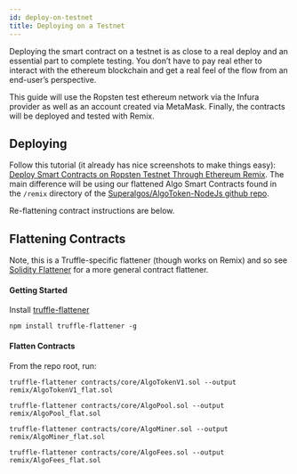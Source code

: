 ```yaml
---
id: deploy-on-testnet
title: Deploying on a Testnet
---
```


 Deploying the smart contract on a testnet is as close to a real deploy and an essential part to complete testing. You don’t have to pay real ether to interact with the ethereum blockchain and get a real feel of the flow from an end-user’s perspective.

 This guide will use the Ropsten test ethereum network via the Infura provider as well as an account created via MetaMask. Finally, the contracts will be deployed and tested with Remix.

## Deploying

 Follow this tutorial (it already has nice screenshots to make things easy): [Deploy Smart Contracts on Ropsten Testnet Through Ethereum Remix](https://medium.com/swlh/deploy-smart-contracts-on-ropsten-testnet-through-ethereum-remix-233cd1494b4b). The main difference will be using our flattened Algo Smart Contracts found in the `/remix` directory of the [Superalgos/AlgoToken-NodeJs github repo]().

 Re-flattening contract instructions are below.

## Flattening Contracts

Note, this is a Truffle-specific flattener (though works on Remix) and so see [Solidity Flattener](https://github.com/BlockCatIO/solidity-flattener) for a more general contract flattener.

#### Getting Started

Install [truffle-flattener](https://github.com/nomiclabs/truffle-flattener)

```
npm install truffle-flattener -g
```

#### Flatten Contracts

From the repo root, run:

```
truffle-flattener contracts/core/AlgoTokenV1.sol --output remix/AlgoTokenV1_flat.sol

truffle-flattener contracts/core/AlgoPool.sol --output remix/AlgoPool_flat.sol

truffle-flattener contracts/core/AlgoMiner.sol --output remix/AlgoMiner_flat.sol

truffle-flattener contracts/core/AlgoFees.sol --output remix/AlgoFees_flat.sol
```
